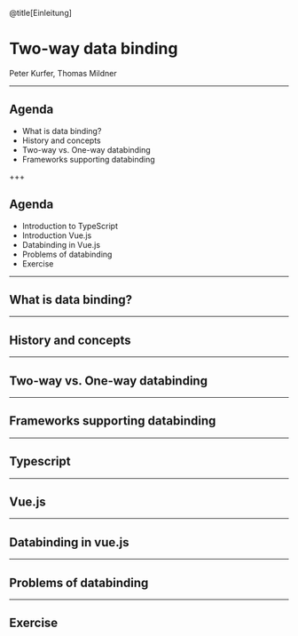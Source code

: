 @title[Einleitung]

# Two-way data binding

Peter Kurfer, Thomas Mildner

---

## Agenda

* What is data binding?
* History and concepts
* Two-way vs. One-way databinding
* Frameworks supporting databinding

+++

## Agenda

* Introduction to TypeScript
* Introduction Vue.js
* Databinding in Vue.js
* Problems of databinding
* Exercise


---
## What is data binding?




---

## History and concepts



---

## Two-way vs. One-way databinding


---

## Frameworks supporting databinding

 ---

## Typescript

 --- 

## Vue.js

 ---

## Databinding in vue.js

 ---

## Problems of databinding

 --- 

## Exercise